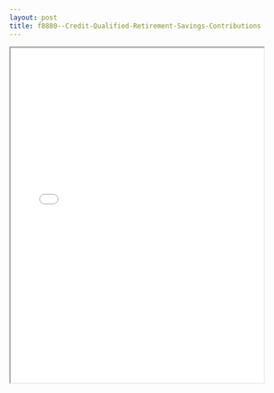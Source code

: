 ```yaml
---
layout: post
title: f8880--Credit-Qualified-Retirement-Savings-Contributions
---
```


<div class="pdf-container">
<iframe src="/ea//_pdf-2-md/f8880--Credit-Qualified-Retirement-Savings-Contributions.pdf" height="600" width="90%" allowFullScreen="true"></iframe>
</div>

